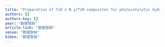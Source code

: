 ```yaml
---
title: "Preparation of TiO x N y/TiN composites for photocatalytic hydrogen evolution under visible light"
authors: []
authors-key: []
year: "数据暂缺"
article-link: "数据暂缺"
venue: "数据暂缺"
bibex: "数据暂缺"
---
```

